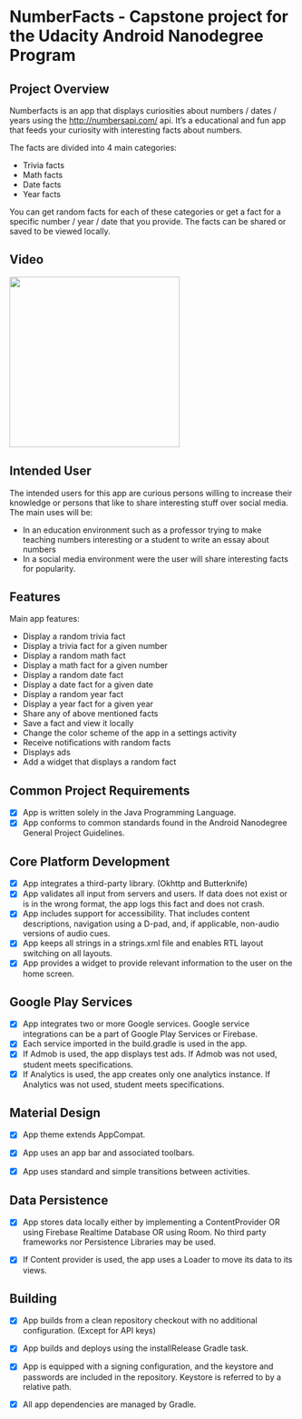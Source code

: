 # NumberFacts - Capstone project for the Udacity Android Nanodegree Program

## Project Overview
Numberfacts is an app that displays curiosities about numbers / dates / years using the http://numbersapi.com/ api.
It’s a educational and fun app that feeds your curiosity with interesting facts about numbers.

The facts are divided into 4 main categories:

* Trivia facts
* Math facts
* Date facts
* Year facts

You can get random facts for each of these categories or get a fact for a specific number / year / date that you provide.
The facts can be shared or saved to be viewed locally.

## Video

<img src="./images/numberfacts.gif" width="300px">

## Intended User

The intended users for this app are curious persons willing to increase their knowledge or persons that like to share interesting stuff over social media.
The main uses will be:

* In an education environment such as a professor trying to make teaching numbers interesting or a student to write an essay about numbers
* In a social media environment were the user will share interesting facts for popularity. 

## Features

Main app features:
* Display a random trivia fact
* Display a trivia fact for a given number
* Display a random math fact
* Display a math fact for a given number 
* Display a random date fact
* Display a date fact for a given date
* Display a random year fact
* Display a year fact for a given year
* Share any of above mentioned facts
* Save a fact and view it locally
* Change the color scheme of the app in a settings activity
* Receive notifications with random facts
* Displays ads
* Add a widget that displays a random fact


## Common Project Requirements
- [x] App is written solely in the Java Programming Language.
- [x] App conforms to common standards found in the Android Nanodegree General Project Guidelines.

## Core Platform Development
- [x] App integrates a third-party library. (Okhttp and Butterknife)
- [x] App validates all input from servers and users. If data does not exist or is in the wrong format, the app logs this fact and does not crash.
- [x] App includes support for accessibility. That includes content descriptions, navigation using a D-pad, and, if applicable, non-audio versions of audio cues.
- [x] App keeps all strings in a strings.xml file and enables RTL layout switching on all layouts.
- [x] App provides a widget to provide relevant information to the user on the home screen.

## Google Play Services
- [x] App integrates two or more Google services. Google service integrations can be a part of Google Play Services or Firebase.
- [x] Each service imported in the build.gradle is used in the app.
- [x] If Admob is used, the app displays test ads. If Admob was not used, student meets specifications.
- [x] If Analytics is used, the app creates only one analytics instance. If Analytics was not used, student meets specifications.

## Material Design
- [x] App theme extends AppCompat.

- [x] App uses an app bar and associated toolbars.

- [x] App uses standard and simple transitions between activities.

## Data Persistence
- [x] App stores data locally either by implementing a ContentProvider OR using Firebase Realtime Database OR using Room. No third party frameworks nor Persistence Libraries may be used.

- [x] If Content provider is used, the app uses a Loader to move its data to its views.

## Building
- [x] App builds from a clean repository checkout with no additional configuration. (Except for API keys)

- [x] App builds and deploys using the installRelease Gradle task.

- [x] App is equipped with a signing configuration, and the keystore and passwords are included in the repository. Keystore is referred to by a relative path.

- [x] All app dependencies are managed by Gradle.


